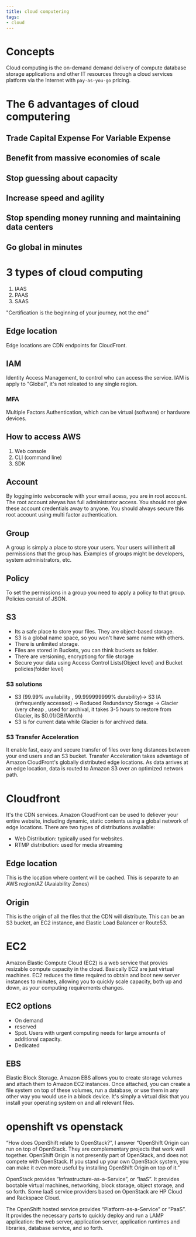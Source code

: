 ```yaml
---
title: cloud computering
tags:
- cloud
---
```


# Concepts
Cloud computing is the on-demand demand delivery of compute database storage applications and other IT resources through a cloud services platform via the Internet with `pay-as-you-go` pricing.


# The 6 advantages of cloud computering

## Trade Capital Expense For Variable Expense
## Benefit from massive economies of scale
## Stop guessing about capacity
## Increase speed and agility
## Stop spending money running and maintaining data centers
## Go global in minutes

# 3 types of cloud computing
1. IAAS
2. PAAS
3. SAAS

"Certification is the beginning of your journey, not the end"

## Edge location
Edge locations are CDN endpoints for CloudFront.

## IAM
Identity Access Management, to control who can access the service. IAM is apply to "Global", it's not releated to any single region.

### MFA
Multiple Factors Authentication, which can be virtual (software) or hardware devices.

## How to access AWS
 1. Web console
 2. CLI (command line)
 3. SDK


## Account
By logging into webconsole with your email acess, you are in root account. The root account alwyas has full administrator access. You should not give these account credentials away to anyone. You should always secure this root account using multi factor authentication.

## Group
A group is simply a place to store your users. Your users will inherit all permissions that the group has. Examples of groups might be developers, system administrators, etc.

## Policy
To set the permissions in a group you need to apply a policy to that group. Policies consist of JSON.

## S3
- Its a safe place to store your files. They are object-based storage.
- S3 is a global name space, so you won't have same name with others.
- There is unlimited storage. 
- Files are stored in Buckets, you can think buckets as folder.
- There are versioning, encryptiong for file storage
- Secure your data using Access Control Lists(Object level) and Bucket policies(folder level)

### S3 solutions
- S3 (99.99% availability , 99.999999999% durability)-> S3 IA (infrequently accessed) -> Reduced Redundancy Storage -> Glacier (very cheap , used for archival, it takes 3-5 hours to restore from Glacier, its $0.01/GB/Month)
- S3 is for current data while Glacier is for archived data.

### S3 Transfer Acceleration
It enable fast, easy and secure transfer of files over long distances between your end users and an S3 bucket. Transfer Acceleration takes advantage of Amazon CloudFront's globally distributed edge locations. As data arrives at an edge location, data is routed to Amazon S3 over an optimized network path.

# Cloudfront
It's the CDN services. Amazon CloudFront can be used to deliever your entire website, including dynamic, static contents using a global network of edge locations. There are two types of distributions available: 
- Web Distribution: typically used for websites.
- RTMP distribution: used for media streaming

## Edge location
This is the location where content will be cached. This is separate to an AWS region/AZ (Avaiability Zones)

## Origin
This is the origin of all the files that the CDN will distribute. This can be an S3 bucket, an EC2 instance, and Elastic Load Balancer or Route53.

# EC2
Amazon Elastic Compute Cloud (EC2) is a web service that provies resizable compute capacity in the cloud. Basically EC2 are just virtual machines. EC2 reduces the time required to obtain and boot new server instances to minutes, allowing you to quickly scale capacity, both up and down, as your computing requirements changes.

## EC2 options
- On demand
- reserved
- Spot. Users with urgent computing needs for large amounts of additional capacity.
- Dedicated

## EBS
Elastic Block Storage. Amazon EBS allows you to create storage volumes and attach them to Amazon EC2 instances. Once attached, you can create a file system on top of these volumes, run a database, or use them in any other way you would use in a block device. It's simply a virtual disk that you install your operating system on and all relevant files.

# openshift vs openstack
“How does OpenShift relate to OpenStack?”, I answer “OpenShift Origin can run on top of OpenStack. They are complementary projects that work well together. OpenShift Origin is not presently part of OpenStack, and does not compete with OpenStack. If you stand up your own OpenStack system, you can make it even more useful by installing OpenShift Origin on top of it.”


OpenStack provides “Infrastructure-as-a-Service”, or “IaaS”. It provides bootable virtual machines, networking, block storage, object storage, and so forth. Some IaaS service providers based on OpenStack are HP Cloud and Rackspace Cloud. 

The OpenShift hosted service provides “Platform-as-a-Service” or “PaaS”. It provides the necessary parts to quickly deploy and run a LAMP application: the web server, application server, application runtimes and libraries, database service, and so forth.


